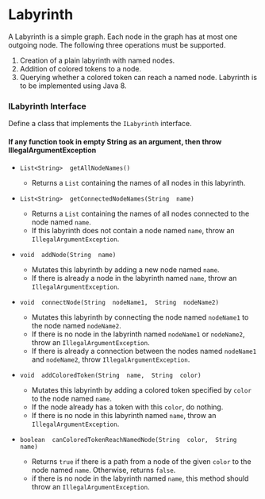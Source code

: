 # Labyrinth
A Labyrinth is a simple graph.  Each node in the graph has at most one outgoing node.  The following three operations must be supported.
1. Creation  of  a  plain  labyrinth  with  named  nodes.
2. Addition  of  colored  tokens  to  a  node.
3. Querying  whether  a  colored  token  can  reach  a  named  node.
Labyrinth is to be implemented using Java 8.

### ILabyrinth  Interface
Define a class that implements the `ILabyrinth` interface.

#### If any function took in empty String as an argument, then throw IllegalArgumentException

- `List<String>  getAllNodeNames()`
	- Returns  a  `List`  containing  the  names  of  all  nodes  in  this  labyrinth.

- `List<String>  getConnectedNodeNames(String  name)`
	- Returns  a  `List`  containing  the  names  of  all  nodes  connected  to  the  node  named  `name`.
	- If  this  labyrinth  does  not  contain  a  node  named  `name`,  throw  an  `IllegalArgumentException`.

- `void  addNode(String  name)`
	- Mutates  this  labyrinth  by  adding  a  new  node  named  `name`.
	- If  there  is  already  a  node  in  the  labyrinth  named  `name`,  throw  an  `IllegalArgumentException`.

- `void  connectNode(String  nodeName1,  String  nodeName2)`
	- Mutates  this  labyrinth  by  connecting  the  node  named  `nodeName1`  to  the  node  named  `nodeName2`.
	- If  there  is  no  node  in  the  labyrinth  named  `nodeName1`  or  `nodeName2`,  throw  an  `IllegalArgumentException`.
	- If  there  is  already  a  connection  between  the  nodes  named  `nodeName1`  and  `nodeName2`,  throw  `IllegalArgumentException`.

- `void  addColoredToken(String  name,  String  color)`
	- Mutates  this  labyrinth  by  adding  a  colored  token  specified  by  `color`  to  the  node  named  `name`.
	- If  the  node  already  has  a  token  with  this  `color`,  do  nothing.
    - If  there  is  no  node  in  this  labyrinth  named  `name`,  throw  an  `IllegalArgumentException`.

- `boolean  canColoredTokenReachNamedNode(String  color,  String  name)`
	- Returns  `true`  if  there  is  a  path  from  a  node  of  the  given  `color`  to  the  node  named  `name`.  Otherwise,  returns  `false`.
	- if  there  is  no  node  in  the  labyrinth  named  `name`,  this  method  should  throw  an  `IllegalArgumentException`.
